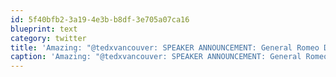 ```yaml
---
id: 5f40bfb2-3a19-4e3b-b8df-3e705a07ca16
blueprint: text
category: twitter
title: 'Amazing: "@tedxvancouver: SPEAKER ANNOUNCEMENT: General Romeo Dallaire will be speaking at #TEDxVan2011"'
caption: 'Amazing: "@tedxvancouver: SPEAKER ANNOUNCEMENT: General Romeo Dallaire will be speaking at <span class="hashtag hashtag_local">#<a href="http://tweettemp.darylchymko.ca/?tag=tedxvan2011">TEDxVan2011</a>"'
---
```

